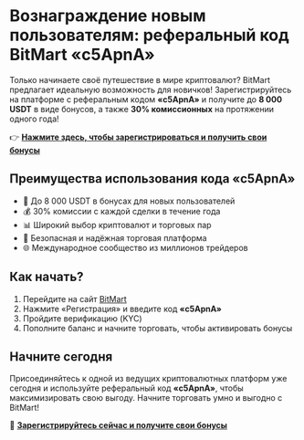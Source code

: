 <h1>Вознаграждение новым пользователям: реферальный код BitMart «c5ApnA»</h1>

  <p>
    Только начинаете своё путешествие в мире криптовалют? BitMart предлагает идеальную возможность для новичков! Зарегистрируйтесь на платформе с реферальным кодом <strong>«c5ApnA»</strong> и получите до <strong>8 000 USDT</strong> в виде бонусов, а также <strong>30% комиссионных</strong> на протяжении одного года!
  </p>

  <p>
    👉 <strong><a href="https://www.bitmart.com/invite/c5ApnA/en" target="_blank" rel="noopener noreferrer">Нажмите здесь, чтобы зарегистрироваться и получить свои бонусы</a></strong>
  </p>

  <h2>Преимущества использования кода «c5ApnA»</h2>
  <ul>
    <li>🎉 До 8 000 USDT в бонусах для новых пользователей</li>
    <li>💰 30% комиссии с каждой сделки в течение года</li>
    <li>📊 Широкий выбор криптовалют и торговых пар</li>
    <li>🔐 Безопасная и надёжная торговая платформа</li>
    <li>🌐 Международное сообщество из миллионов трейдеров</li>
  </ul>

  <h2>Как начать?</h2>
  <ol>
    <li>Перейдите на сайт <a href="https://www.bitmart.com/invite/c5ApnA/en" target="_blank" rel="noopener noreferrer">BitMart</a></li>
    <li>Нажмите «Регистрация» и введите код <strong>«c5ApnA»</strong></li>
    <li>Пройдите верификацию (KYC)</li>
    <li>Пополните баланс и начните торговать, чтобы активировать бонусы</li>
  </ol>

  <h2>Начните сегодня</h2>
  <p>
    Присоединяйтесь к одной из ведущих криптовалютных платформ уже сегодня и используйте реферальный код <strong>«c5ApnA»</strong>, чтобы максимизировать свою выгоду. Начните торговать умно и выгодно с BitMart!
  </p>

  <p>
    🚀 <strong><a href="https://www.bitmart.com/invite/c5ApnA/en" target="_blank" rel="noopener noreferrer">Зарегистрируйтесь сейчас и получите свои бонусы</a></strong>
  </p>

</body>
</html>
